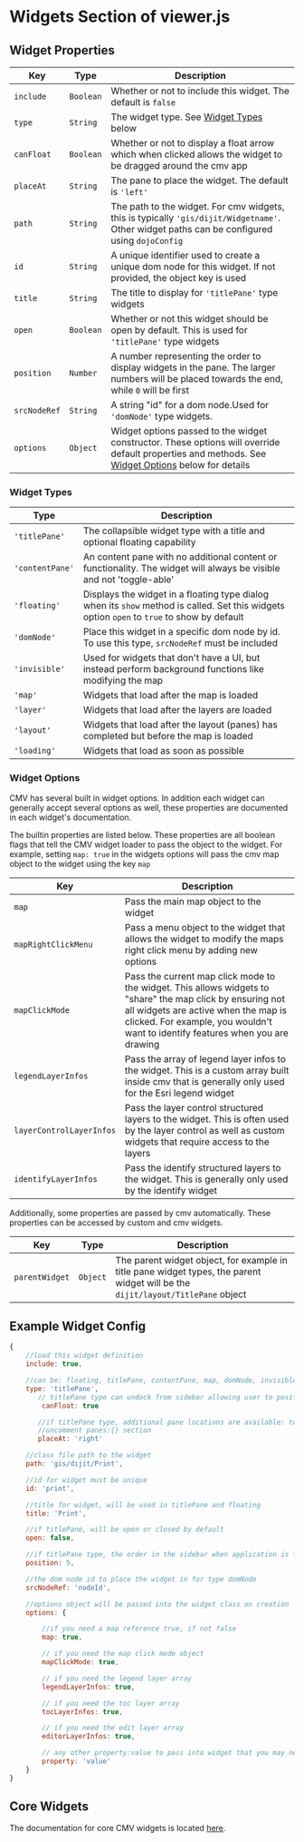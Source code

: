 # Widgets Section of viewer.js

## Widget Properties

Key          | Type      | Description
------------ | --------- | --------------------------------------------------------------------------------------------------------------------------------------------------------------------
`include`    | `Boolean` | Whether or not to include this widget. The default is `false`
`type`       | `String`  | The widget type. See [Widget Types](#widget-types) below
`canFloat`   | `Boolean` | Whether or not to display a float arrow which when clicked allows the widget to be dragged around the cmv app
`placeAt`    | `String`  | The pane to place the widget. The default is `'left'`
`path`       | `String`  | The path to the widget. For cmv widgets, this is typically `'gis/dijit/Widgetname'`. Other widget paths can be configured using `dojoConfig`
`id`         | `String`  | A unique identifier used to create a unique dom node for this widget. If not provided, the object key is used
`title`      | `String`  | The title to display for `'titlePane'` type widgets
`open`       | `Boolean` | Whether or not this widget should be open by default. This is used for `'titlePane'` type widgets
`position`   | `Number`  | A number representing the order to display widgets in the pane. The larger numbers will be placed towards the end, while `0` will be first
`srcNodeRef` | `String`  | A string "id" for a dom node.Used for `'domNode'` type widgets.
`options`    | `Object`  | Widget options passed to the widget constructor. These options will override default properties and methods. See [Widget Options](#widget-options) below for details

### Widget Types

Type            | Description
--------------- | -------------------------------------------------------------------------------------------------------------------------------------------
`'titlePane'`   | The collapsible widget type with a title and optional floating capability
`'contentPane'` | An content pane with no additional content or functionality. The widget will always be visible and not 'toggle-able'
`'floating'`    | Displays the widget in a floating type dialog when its `show` method is called. Set this widgets option `open` to `true` to show by default
`'domNode'`     | Place this widget in a specific dom node by id. To use this type, `srcNodeRef` must be included
`'invisible'`   | Used for widgets that don't have a UI, but instead perform background functions like modifying the map
`'map'`         | Widgets that load after the map is loaded
`'layer'`       | Widgets that load after the layers are loaded
`'layout'`      | Widgets that load after the layout (panes) has completed but before the map is loaded
`'loading'`     | Widgets that load as soon as possible

### Widget Options

CMV has several built in widget options. In addition each widget can generally accept several options as well, these properties are documented in each widget's documentation.

The builtin properties are listed below. These properties are all boolean flags that tell the CMV widget loader to pass the object to the widget. For example, setting `map: true` in the widgets options will pass the cmv map object to the widget using the key `map`

Key                      | Description
------------------------ | ------------------------------------------------------------------------------------------------------------------------------------------------------------------------------------------------------------------------------------
`map`                    | Pass the main map object to the widget
`mapRightClickMenu`      | Pass a menu object to the widget that allows the widget to modify the maps right click menu by adding new options
`mapClickMode`           | Pass the current map click mode to the widget. This allows widgets to "share" the map click by ensuring not all widgets are active when the map is clicked. For example, you wouldn't want to identify features when you are drawing
`legendLayerInfos`       | Pass the array of legend layer infos to the widget. This is a custom array built inside cmv that is generally only used for the Esri legend widget
`layerControlLayerInfos` | Pass the layer control structured layers to the widget. This is often used by the layer control as well as custom widgets that require access to the layers
`identifyLayerInfos`     | Pass the identify structured layers to the widget. This is generally only used by the identify widget

Additionally, some properties are passed by cmv automatically. These properties can be accessed by custom and cmv widgets.

Key            | Type     | Description
-------------- | -------- | -------------------------------------------------------------------------------------------------------------------------------
`parentWidget` | `Object` | The parent widget object, for example in title pane widget types, the parent widget will be the `dijit/layout/TitlePane` object

## Example Widget Config

```javascript
{
    //load this widget definition
    include: true,

    //can be: floating, titlePane, contentPane, map, domNode, invisible
    type: 'titlePane',
       // titlePane type can undock from sidebar allowing user to position widget within browser
        canFloat: true

       //if titlePane type, additional pane locations are available: top, right, bottom
       //uncomment panes:{} section
       placeAt: 'right'

    //class file path to the widget
    path: 'gis/dijit/Print',

    //id for widget must be unique
    id: 'print',

    //title for widget, will be used in titlePane and floating
    title: 'Print',

    //if titlePane, will be open or closed by default
    open: false,

    //if titlePane type, the order in the sidebar when application is first opened
    position: 5,

    //the dom node id to place the widget in for type domNode
    srcNodeRef: 'nodeId',

    //options object will be passed into the widget class on creation
    options: {

        //if you need a map reference true, if not false
        map: true,

        // if you need the map click mode object
        mapClickMode: true,

        // if you need the legend layer array
        legendLayerInfos: true,

        // if you need the toc layer array
        tocLayerInfos: true,

        // if you need the edit layer array
        editorLayerInfos: true,

        // any other property:value to pass into widget that you may need
        property: 'value'
    }
}
```

## Core Widgets

The documentation for core CMV widgets is located [here](../widgets/).
